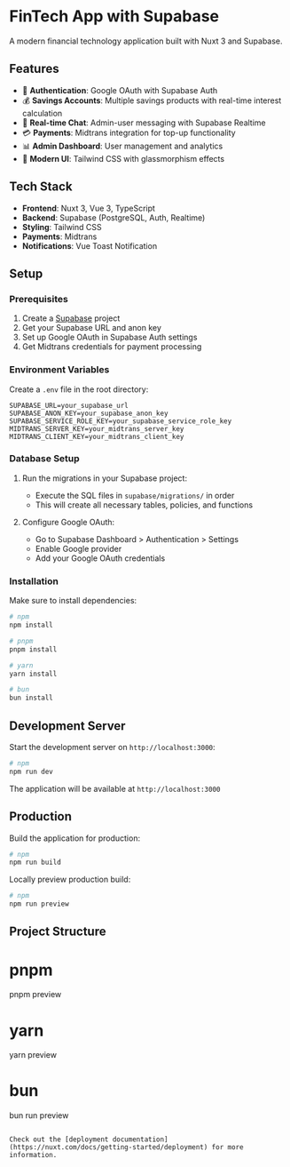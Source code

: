 # FinTech App with Supabase

A modern financial technology application built with Nuxt 3 and Supabase.

## Features

- 🔐 **Authentication**: Google OAuth with Supabase Auth
- 💰 **Savings Accounts**: Multiple savings products with real-time interest calculation
- 💬 **Real-time Chat**: Admin-user messaging with Supabase Realtime
- 💳 **Payments**: Midtrans integration for top-up functionality
- 📊 **Admin Dashboard**: User management and analytics
- 🎨 **Modern UI**: Tailwind CSS with glassmorphism effects

## Tech Stack

- **Frontend**: Nuxt 3, Vue 3, TypeScript
- **Backend**: Supabase (PostgreSQL, Auth, Realtime)
- **Styling**: Tailwind CSS
- **Payments**: Midtrans
- **Notifications**: Vue Toast Notification
## Setup

### Prerequisites

1. Create a [Supabase](https://supabase.com) project
2. Get your Supabase URL and anon key
3. Set up Google OAuth in Supabase Auth settings
4. Get Midtrans credentials for payment processing

### Environment Variables

Create a `.env` file in the root directory:

```env
SUPABASE_URL=your_supabase_url
SUPABASE_ANON_KEY=your_supabase_anon_key
SUPABASE_SERVICE_ROLE_KEY=your_supabase_service_role_key
MIDTRANS_SERVER_KEY=your_midtrans_server_key
MIDTRANS_CLIENT_KEY=your_midtrans_client_key
```

### Database Setup

1. Run the migrations in your Supabase project:
   - Execute the SQL files in `supabase/migrations/` in order
   - This will create all necessary tables, policies, and functions

2. Configure Google OAuth:
   - Go to Supabase Dashboard > Authentication > Settings
   - Enable Google provider
   - Add your Google OAuth credentials

### Installation

Make sure to install dependencies:

```bash
# npm
npm install

# pnpm
pnpm install

# yarn
yarn install

# bun
bun install
```

## Development Server

Start the development server on `http://localhost:3000`:

```bash
# npm
npm run dev

```

The application will be available at `http://localhost:3000`

## Production

Build the application for production:

```bash
# npm
npm run build

```

Locally preview production build:

```bash
# npm
npm run preview
```

## Project Structure
# pnpm
pnpm preview

# yarn
yarn preview

# bun
bun run preview
```

Check out the [deployment documentation](https://nuxt.com/docs/getting-started/deployment) for more information.
